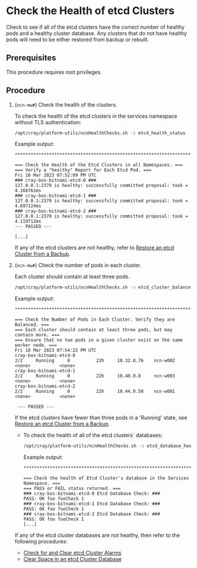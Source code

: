 # Check the Health of etcd Clusters

Check to see if all of the etcd clusters have the correct number of healthy pods and a healthy cluster database.
Any clusters that do not have healthy pods will need to be either restored from backup or rebuilt.

## Prerequisites

This procedure requires root privileges.

## Procedure

1. (`ncn-mw#`) Check the health of the clusters.

    To check the health of the etcd clusters in the services namespace without TLS authentication:

    ```bash
    /opt/cray/platform-utils/ncnHealthChecks.sh -s etcd_health_status
    ```

    Example output:

    ```text
    **************************************************************************

    === Check the Health of the Etcd Clusters in all Namespaces. ===
    === Verify a "healthy" Report for Each Etcd Pod. ===
    Fri 10 Mar 2023 07:52:09 PM UTC
    ### cray-bos-bitnami-etcd-0 ###
    127.0.0.1:2379 is healthy: successfully committed proposal: took = 4.166761ms
    ### cray-bos-bitnami-etcd-1 ###
    127.0.0.1:2379 is healthy: successfully committed proposal: took = 4.697124ms
    ### cray-bos-bitnami-etcd-2 ###
    127.0.0.1:2379 is healthy: successfully committed proposal: took = 4.119712ms
    --- PASSED ---

    [...]
    ```

    If any of the etcd clusters are not healthy, refer to [Restore an etcd Cluster from a Backup](Restore_an_etcd_Cluster_from_a_Backup.md).

1. (`ncn-mw#`) Check the number of pods in each cluster.

    Each cluster should contain at least three pods.

    ```bash
    /opt/cray/platform-utils/ncnHealthChecks.sh -s etcd_cluster_balance
    ```

    Example output:

    ```text
    **************************************************************************
    
    === Check the Number of Pods in Each Cluster. Verify they are Balanced. ===
    === Each cluster should contain at least three pods, but may contain more. ===
    === Ensure that no two pods in a given cluster exist on the same worker node. ===
    Fri 10 Mar 2023 07:54:22 PM UTC
    cray-bos-bitnami-etcd-0                                           2/2     Running     0          22h     10.32.0.76    ncn-w002   <none>           <none>
    cray-bos-bitnami-etcd-1                                           2/2     Running     0          22h     10.40.0.8     ncn-w003   <none>           <none>
    cray-bos-bitnami-etcd-2                                           2/2     Running     0          22h     10.44.0.58    ncn-w001   <none>           <none>
    
     --- PASSED ---
    ```

    If the etcd clusters have fewer than three pods in a 'Running' state, see [Restore an etcd Cluster from a Backup](Restore_an_etcd_Cluster_from_a_Backup.md).

    - To check the health of all of the etcd clusters` databases:

        ```bash
        /opt/cray/platform-utils/ncnHealthChecks.sh -s etcd_database_health
        ```

        Example output:

        ```text
        **************************************************************************

        === Check the health of Etcd Cluster's database in the Services Namespace. ===
        === PASS or FAIL status returned. ===
        ### cray-bos-bitnami-etcd-0 Etcd Database Check: ###
        PASS: OK foo fooCheck 1
        ### cray-bos-bitnami-etcd-1 Etcd Database Check: ###
        PASS: OK foo fooCheck 1
        ### cray-bos-bitnami-etcd-2 Etcd Database Check: ###
        PASS: OK foo fooCheck 1
        [...]
        ```

    If any of the etcd cluster databases are not healthy, then refer to the following procedures:

    - [Check for and Clear etcd Cluster Alarms](Check_for_and_Clear_etcd_Cluster_Alarms.md)
    - [Clear Space in an etcd Cluster Database](Clear_Space_in_an_etcd_Cluster_Database.md)

